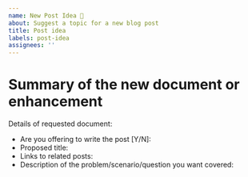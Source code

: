 ```yaml
---
name: New Post Idea 🚀
about: Suggest a topic for a new blog post
title: Post idea
labels: post-idea
assignees: ''
---
```


# Summary of the new document or enhancement

<!--
What problem are you trying to solve? What question do you want answered?

Be sure to change the issue title. Titles should be brief and meaningful.
-->

Details of requested document:

- Are you offering to write the post [Y/N]:
- Proposed title:
- Links to related posts:
- Description of the problem/scenario/question you want covered:

